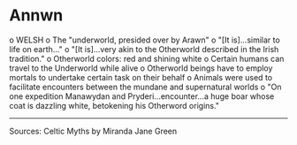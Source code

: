 
# Annwn
o WELSH
o The "underworld, presided over by Arawn"
o "[It is]...similar to life on earth..."
o "[It is]...very akin to the Otherworld described in the Irish tradition."
o Otherworld colors: red and shining white
o Certain humans can travel to the Underworld while alive
o Otherworld beings have to employ mortals to undertake certain task on their behalf
o Animals were used to facilitate encounters between the mundane and supernatural worlds
o "On one expedition Manawydan and Pryderi...encounter...a huge boar whose coat is dazzling white, betokening his Otherword origins."



----------------------------------------------------------------------------------------------------------------------------------------------------------------
Sources:
	Celtic Myths by Miranda Jane Green


